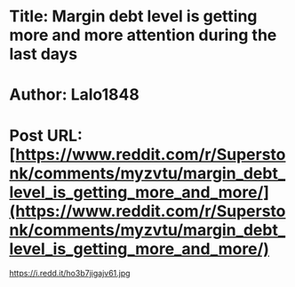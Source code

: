 # Title: Margin debt level is getting more and more attention during the last days
# Author: Lalo1848
# Post URL: [https://www.reddit.com/r/Superstonk/comments/myzvtu/margin_debt_level_is_getting_more_and_more/](https://www.reddit.com/r/Superstonk/comments/myzvtu/margin_debt_level_is_getting_more_and_more/)


https://i.redd.it/ho3b7jigajv61.jpg